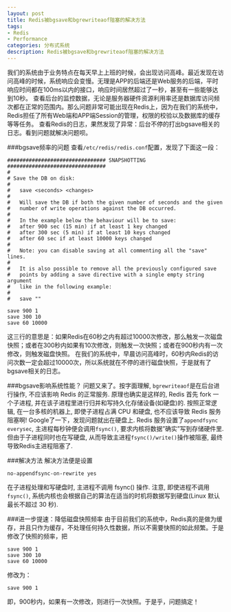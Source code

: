 ```yaml
---
layout: post
title: Redis被bgsave和bgrewriteaof阻塞的解决方法
tags:
- Redis
- Performance
categories: 分布式系统
description: Redis被bgsave和bgrewriteaof阻塞的解决方法
---
```

我们的系统由于业务特点在每天早上上班的时候，会出现访问高峰。最近发现在访问高峰的时候，系统响应会变慢。无理是APP的后端还是Web服务的后端，平时响应时间都在100ms以内的接口，响应时间居然超过了一秒，甚至有一些能够达到10秒。
查看后台的监控数据，无论是服务器硬件资源利用率还是数据库访问频次都在正常的范围内。那么问题非常可能出现在Redis上，因为在我们的系统中，Redis担任了所有Web端和APP端Session的管理，权限的校验以及数据库的缓存等等任务。
查看Redis的日志，果然发现了异常：后台不停的打出bgsave相关的日志。看到问题就解决问题呗。

###bgsave频率的问题
查看`/etc/redis/redis.conf`配置，发现了下面这一段：
```
################################ SNAPSHOTTING  ################################
#
# Save the DB on disk:
#
#   save <seconds> <changes>
#
#   Will save the DB if both the given number of seconds and the given
#   number of write operations against the DB occurred.
#
#   In the example below the behaviour will be to save:
#   after 900 sec (15 min) if at least 1 key changed
#   after 300 sec (5 min) if at least 10 keys changed
#   after 60 sec if at least 10000 keys changed
#
#   Note: you can disable saving at all commenting all the "save" lines.
#
#   It is also possible to remove all the previously configured save
#   points by adding a save directive with a single empty string argument
#   like in the following example:
#
#   save ""

save 900 1
save 300 10
save 60 10000
```
这三行的意思是：如果Redis在60秒之内有超过10000次修改，那么触发一次磁盘快照；或者在300秒内如果有10次修改，则触发一次快照；或者在900秒内有一次修改，则触发磁盘快照。
在我们的系统中，早晨访问高峰时，60秒内Redis的访问次数一定会超过10000次，所以系统就在不停的进行磁盘快照，于是就有了bgsave相关的日志。

###bgsave影响系统性能？
问题又来了。按字面理解, `bgrewriteaof`是在后台进行操作, 不应该影响 Redis 的正常服务. 原理也确实是这样的, Redis 首先 fork 一个子进程, 并在该子进程里进行归并和写持久化存储设备(如硬盘)的. 按照正常逻辑, 在一台多核的机器上, 即使子进程占满 CPU 和硬盘, 也不应该导致 Redis 服务阻塞啊!
Google了一下，发现问题就出在硬盘上.
Redis 服务设置了`appendfsync everysec`, 主进程每秒钟便会调用`fsync()`, 要求内核将数据”确实”写到存储硬件里. 但由于子进程同时也在写硬盘, 从而导致主进程`fsync()/write()`操作被阻塞, 最终导致Redis主进程阻塞了.

###解决方法
解决方法便是设置
```
no-appendfsync-on-rewrite yes
```
在子进程处理和写硬盘时, 主进程不调用 fsync() 操作. 注意, 即使进程不调用`fsync()`, 系统内核也会根据自己的算法在适当的时机将数据写到硬盘(Linux 默认最长不超过 30 秒).

###进一步提速：降低磁盘快照频率
由于目前我们的系统中，Redis真的是做为缓存，并且只作为缓存，不处理任何持久性数据，所以不需要快照的如此频繁。于是修改了快照的频率，把
```
save 900 1
save 300 10
save 60 10000
```
修改为：
```
save 900 1
```
即，900秒内，如果有一次修改，则进行一次快照。于是乎，问题搞定！



